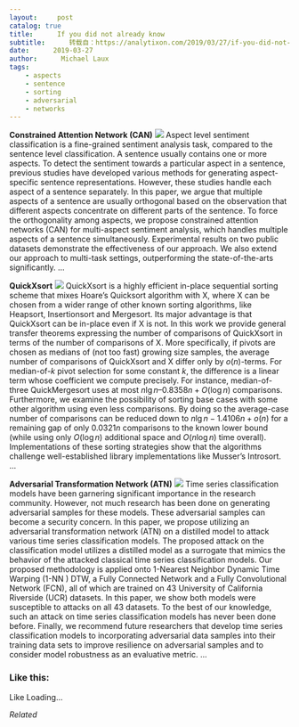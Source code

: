 ```yaml
---
layout:     post
catalog: true
title:      If you did not already know
subtitle:      转载自：https://analytixon.com/2019/03/27/if-you-did-not-already-know-683/
date:      2019-03-27
author:      Michael Laux
tags:
    - aspects
    - sentence
    - sorting
    - adversarial
    - networks
---
```


**Constrained Attention Network (CAN)** ![](https://analytixon.files.wordpress.com/2015/01/google.png?w=529)
Aspect level sentiment classification is a fine-grained sentiment analysis task, compared to the sentence level classification. A sentence usually contains one or more aspects. To detect the sentiment towards a particular aspect in a sentence, previous studies have developed various methods for generating aspect-specific sentence representations. However, these studies handle each aspect of a sentence separately. In this paper, we argue that multiple aspects of a sentence are usually orthogonal based on the observation that different aspects concentrate on different parts of the sentence. To force the orthogonality among aspects, we propose constrained attention networks (CAN) for multi-aspect sentiment analysis, which handles multiple aspects of a sentence simultaneously. Experimental results on two public datasets demonstrate the effectiveness of our approach. We also extend our approach to multi-task settings, outperforming the state-of-the-arts significantly. … 

**QuickXsort** ![](https://analytixon.files.wordpress.com/2015/01/google.png?w=529)
QuickXsort is a highly efficient in-place sequential sorting scheme that mixes Hoare’s Quicksort algorithm with X, where X can be chosen from a wider range of other known sorting algorithms, like Heapsort, Insertionsort and Mergesort. Its major advantage is that QuickXsort can be in-place even if X is not. In this work we provide general transfer theorems expressing the number of comparisons of QuickXsort in terms of the number of comparisons of X. More specifically, if pivots are chosen as medians of (not too fast) growing size samples, the average number of comparisons of QuickXsort and X differ only by $o(n)$-terms. For median-of-$k$ pivot selection for some constant $k$, the difference is a linear term whose coefficient we compute precisely. For instance, median-of-three QuickMergesort uses at most $n \lg n – 0.8358n + O(\log n)$ comparisons. Furthermore, we examine the possibility of sorting base cases with some other algorithm using even less comparisons. By doing so the average-case number of comparisons can be reduced down to $n \lg n- 1.4106n + o(n)$ for a remaining gap of only $0.0321n$ comparisons to the known lower bound (while using only $O(\log n)$ additional space and $O(n \log n)$ time overall). Implementations of these sorting strategies show that the algorithms challenge well-established library implementations like Musser’s Introsort. … 

**Adversarial Transformation Network (ATN)** ![](https://analytixon.files.wordpress.com/2015/01/google.png?w=529)
Time series classification models have been garnering significant importance in the research community. However, not much research has been done on generating adversarial samples for these models. These adversarial samples can become a security concern. In this paper, we propose utilizing an adversarial transformation network (ATN) on a distilled model to attack various time series classification models. The proposed attack on the classification model utilizes a distilled model as a surrogate that mimics the behavior of the attacked classical time series classification models. Our proposed methodology is applied onto 1-Nearest Neighbor Dynamic Time Warping (1-NN ) DTW, a Fully Connected Network and a Fully Convolutional Network (FCN), all of which are trained on 43 University of California Riverside (UCR) datasets. In this paper, we show both models were susceptible to attacks on all 43 datasets. To the best of our knowledge, such an attack on time series classification models has never been done before. Finally, we recommend future researchers that develop time series classification models to incorporating adversarial data samples into their training data sets to improve resilience on adversarial samples and to consider model robustness as an evaluative metric. … 





### Like this:

Like Loading...


*Related*

